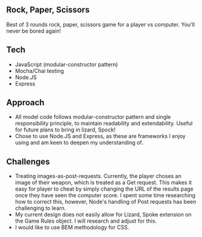 ## Rock, Paper, Scissors

Best of 3 rounds rock, paper, scissors game for a player vs computer. You'll never be bored again!

## Tech

- JavaScript (modular-constructor pattern)
- Mocha/Chai testing
- Node.JS
- Express

## Approach

- All model code follows modular-constructor pattern and single responsibility principle, to maintain readability and extendability. Useful for future plans to bring in lizard, Spock!
- Chose to use Node.JS and Express, as these are frameworks I enjoy using and am keen to deepen my understanding of.

## Challenges

- Treating images-as-post-requests. Currently, the player choses an image of their weapon, which is treated as a Get request. This makes it easy for player to cheat by simply changing the URL of the results page once they have seen the computer score. I spent some time researching how to correct this, however, Node's handling of Post requests has been challenging to learn.
- My current design does not easily allow for Lizard, Spoke extension on the Game Rules object. I will research and adjust for this.
- I would like to use BEM methodology for CSS.
